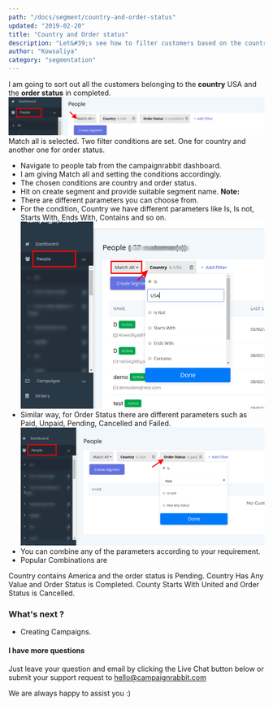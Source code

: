 ```yaml
---
path: "/docs/segment/country-and-order-status"
updated: "2019-02-20"
title: "Country and Order status"
description: "Let&#39;s see how to filter customers based on the country and order status"
author: "Kowsaliya"
category: "segmentation"
---
```

I am going to sort out all the customers belonging to the **country** USA and the **order status** in completed.
![segment](https://raw.githubusercontent.com/campaignrabbit/cr-media/master/images/docs/segmentation/segment.png)
Match all is selected.
Two filter conditions are set. One for country and another one for order status.
* Navigate to people tab from the campaignrabbit dashboard.
* I am giving Match all and setting the conditions accordingly.
* The chosen conditions are country and order status.
* Hit on create segment and provide suitable segment name.
**Note:**
* There are different parameters you can choose from.
* For the condition, Country we have different parameters like Is, Is not, Starts With, Ends With, Contains and so on.
![country](https://raw.githubusercontent.com/campaignrabbit/cr-media/master/images/docs/segmentation/country.png)
* Similar way, for Order Status there are different parameters such as Paid, Unpaid, Pending, Cancelled and Failed.
![order-status](https://raw.githubusercontent.com/campaignrabbit/cr-media/master/images/docs/segmentation/orderstatus.png)
* You can combine any of the parameters according to your requirement.
* Popular Combinations are

Country contains America and the order status is Pending.
Country Has Any Value and Order Status is Completed.
County Starts With United and Order Status is Cancelled.

### What's next ?
* Creating <link-text url="https://docs.campaignrabbit.com/campaigns/how-campaigns-work" target="_blank" rel="noopener">Campaigns.

#### I have more questions

Just leave your question and email by clicking the Live Chat button below or submit your support request to <hello@campaignrabbit.com>

We are always happy to assist you :)
